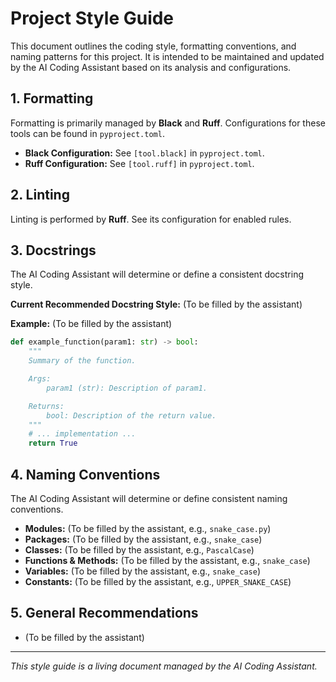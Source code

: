 # Project Style Guide

This document outlines the coding style, formatting conventions, and naming patterns for this project.
It is intended to be maintained and updated by the AI Coding Assistant based on its analysis and configurations.

## 1. Formatting

Formatting is primarily managed by **Black** and **Ruff**. Configurations for these tools can be found in `pyproject.toml`.

- **Black Configuration:** See `[tool.black]` in `pyproject.toml`.
- **Ruff Configuration:** See `[tool.ruff]` in `pyproject.toml`.

## 2. Linting

Linting is performed by **Ruff**. See its configuration for enabled rules.

## 3. Docstrings

The AI Coding Assistant will determine or define a consistent docstring style.

**Current Recommended Docstring Style:** (To be filled by the assistant)

**Example:** (To be filled by the assistant)

```python
def example_function(param1: str) -> bool:
    """
    Summary of the function.

    Args:
        param1 (str): Description of param1.

    Returns:
        bool: Description of the return value.
    """
    # ... implementation ...
    return True
```

## 4. Naming Conventions

The AI Coding Assistant will determine or define consistent naming conventions.

-   **Modules:** (To be filled by the assistant, e.g., `snake_case.py`)
-   **Packages:** (To be filled by the assistant, e.g., `snake_case`)
-   **Classes:** (To be filled by the assistant, e.g., `PascalCase`)
-   **Functions & Methods:** (To be filled by the assistant, e.g., `snake_case`)
-   **Variables:** (To be filled by the assistant, e.g., `snake_case`)
-   **Constants:** (To be filled by the assistant, e.g., `UPPER_SNAKE_CASE`)

## 5. General Recommendations

-   (To be filled by the assistant)

---
*This style guide is a living document managed by the AI Coding Assistant.*
